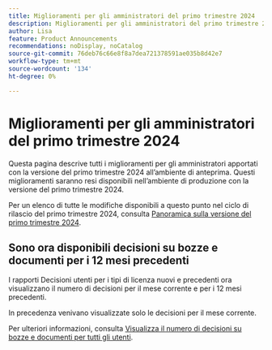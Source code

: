 ```yaml
---
title: Miglioramenti per gli amministratori del primo trimestre 2024
description: Miglioramenti per gli amministratori del primo trimestre 2024
author: Lisa
feature: Product Announcements
recommendations: noDisplay, noCatalog
source-git-commit: 76deb76c66e8f8a7dea721378591ae035b8d42e7
workflow-type: tm+mt
source-wordcount: '134'
ht-degree: 0%

---
```


# Miglioramenti per gli amministratori del primo trimestre 2024

Questa pagina descrive tutti i miglioramenti per gli amministratori apportati con la versione del primo trimestre 2024 all’ambiente di anteprima. Questi miglioramenti saranno resi disponibili nell’ambiente di produzione con la versione del primo trimestre 2024.

Per un elenco di tutte le modifiche disponibili a questo punto nel ciclo di rilascio del primo trimestre 2024, consulta [Panoramica sulla versione del primo trimestre 2024](/help/quicksilver/product-announcements/product-releases/24-q1-release-activity/24-q1-release-overview.md).

## Sono ora disponibili decisioni su bozze e documenti per i 12 mesi precedenti

I rapporti Decisioni utenti per i tipi di licenza nuovi e precedenti ora visualizzano il numero di decisioni per il mese corrente e per i 12 mesi precedenti.

In precedenza venivano visualizzate solo le decisioni per il mese corrente.

Per ulteriori informazioni, consulta [Visualizza il numero di decisioni su bozze e documenti per tutti gli utenti](/help/quicksilver/review-and-approve-work/tips-tricks-troubleshooting-approvals/view-number-of-decisions-for-users.md).
